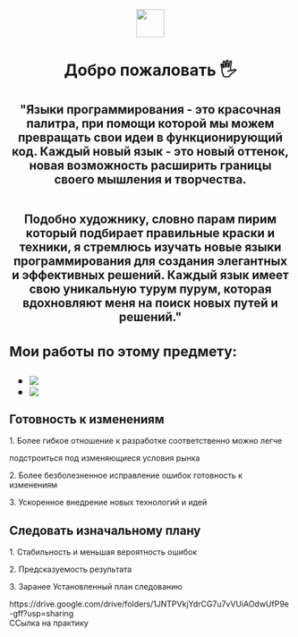 <div id="header" align="center">
  <img src="https://media.giphy.com/media/v1.Y2lkPTc5MGI3NjExbnV3eGQyamV6Nmx1dXQ3YmMzeDA1Y2Q3czcyMzZpeXRnNDk0NHJxdiZlcD12MV9pbnRlcm5hbF9naWZfYnlfaWQmY3Q9cw/M9gbBd9nbDrOTu1Mqx/giphy.gif" width="50"/>
</div>
<div align="center">
  <h1>Добро пожаловать 🖐</h1>
</div>
<h2 align="center">"Языки программирования - это красочная палитра, при помощи которой мы можем превращать свои идеи в функционирующий код. Каждый новый язык - это новый оттенок, новая возможность расширить границы своего мышления и творчества.<br><br>

Подобно художнику, словно парам пирим который подбирает правильные краски и техники, я стремлюсь изучать новые языки программирования для создания элегантных и эффективных решений. Каждый язык имеет свою уникальную турум пурум, которая вдохновляют меня на поиск новых путей и решений."
<h2/>
<div>
  <h3>
    Мои работы по этому предмету:
  </h3>
  <ul>
    <li>
      <div id="border">
        <a href="https://docs.google.com/document/d/1Rq1srRL536ETIP_kKjL1uCOJriWNXxifynFgKW7Z-PE/edit">
          <img src="https://img.shields.io/badge/GoogleDocs-white,red?logo=GoogleDocs&logoColor=Yellow">
        </a>
      </div>
    </li>
    <li>
      <div id="border">
        <a href="https://docs.google.com/document/d/1OADsf1LNm-3ohASFAwwTHerx5im6_A1uh9MmDJQ53Os/edit?usp=sharing">
          <img src="https://img.shields.io/badge/КомандаГеймастерс-brown?logo=GoogleDocs&logoColor=Yellow">
        </a>
      </div>
    </li>
  </ul>
</div>
  <h2>Готовность к изменениям </h2><p>
      1.	Более гибкое отношение к разработке соответственно можно легче<p> подстроиться под изменяющиеся условия рынка<p>
      2.	Более безболезненное исправление ошибок готовность к изменениям<p>
      3.  Ускоренное внедрение новых технологий и идей<p>
  <h2>Следовать изначальному плану</h2><p>
      1.  Стабильность и меньшая вероятность ошибок<p>
      2.  Предсказуемость результата<p>
      3.  Заранее Установленный план следованию <p>

<div>https://drive.google.com/drive/folders/1JNTPVkjYdrCG7u7vVUiAOdwUfP9e-gff?usp=sharing</div> ССылка на практику


      
